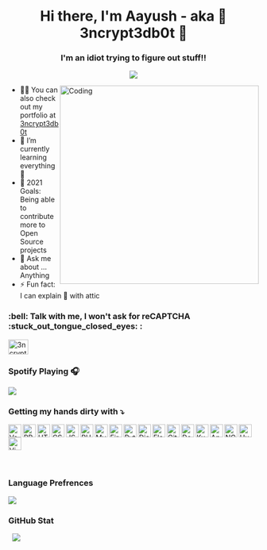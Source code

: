 <h1 align="center">Hi there, I'm Aayush - aka  🤖 3ncrypt3db0t 👋 </h1>
<h3 align="center">I'm an idiot trying to figure out stuff!!</h3>

<p align="center"> 
  <img src="https://komarev.com/ghpvc/?username=3ncrypt3db0t&label=Profile%20views&color=129e00&style=plastic"> 
</p>
<img align="right" alt="Coding" width="400" src="https://cdn.dribbble.com/users/2646423/screenshots/5507196/computer.gif">

- 👨‍💻 You can also check out my portfolio at [3ncrypt3db0t](https://3ncrypt3db0t.github.io/)
- 🌱 I’m currently learning everything 🤣
- 🥅 2021 Goals: Being able to contribute more to Open Source projects
- 💬 Ask me about ... Anything
- ⚡ Fun fact: I can explain 🎨 with attic 

<h3 align="left">:bell: Talk with me, I won't ask for reCAPTCHA  :stuck_out_tongue_closed_eyes: :</h3>
<p align="left">
<a href="https://t.me/ID10TIRL" target="blank"><img align="center" src="https://cutt.ly/oxXpN8a" alt="3ncrypt3db0t" height="30" width="40" /></a>
</p>

### Spotify Playing 🎧
<p align="left">
  <img src="https://now-playing-codestackr.vercel.app/api/spotify-playing">
</p>

###  Getting my hands dirty with ⤵️ 

<img align="left" alt="VsCode" width="26px" src="https://kutt.it/QeLoxz" target="_blank" />
<img align="left" alt="RPM" width="26px" src="https://cutt.ly/gxNrtQL" target="_blank" />
<img align="left" alt="HTML" width="26px" src="https://cutt.ly/gxZK0xn" target="_blank" />
<img align="left" alt="CSS" width="26px" src="https://cutt.ly/gxZK4uO" target="_blank" />
<img align="left" alt="JS" width="26px" src="https://cutt.ly/ZxXyOXD" target="_blank" />
<img align="left" alt="PHP" width="26px" src="https://cutt.ly/9xXYLIB" target="_blank" />
<img align="left" alt="MySQL" width="26px" src="https://cutt.ly/yxZLSlx" target="_blank" />
<img align="left" alt="Firebase" width="26px" src="https://cutt.ly/qxXwfa7" target="_blank" />
<img align="left" alt="Python" width="26px" src="https://cutt.ly/nxZLKFZ" target="_blank" />
<img align="left" alt="Django" width="26px" src="https://cutt.ly/WxXqBWa" target="_blank" />
<img align="left" alt="Flask" width="26px" src="https://cutt.ly/kxXTrqu" target="_blank" />
<img align="left" alt="Git" width="26px" src="https://cutt.ly/WxXyoqA" target="_blank" />
<img align="left" alt="Docker" width="26px" src="https://cutt.ly/9xXwTnU" target="_blank" />
<img align="left" alt="Kubernetes" width="26px" src="https://cutt.ly/oxXwMM8" target="_blank" />
<img align="left" alt="Ansible" width="26px" src="https://cutt.ly/GxNudzX" target="_blank" />
<img align="left" alt="NGNIX" width="26px" src="https://cutt.ly/BxXrv3e" target="_blank" />
<img align="left" alt="Hugo" width="26px" src="https://cutt.ly/9xXyxcl" target="_blank" />
<img align="left" alt="Vim" width="26px" src="https://cutt.ly/BxNtnu9" target="_blank" />

<br/>
<br/>
<br/>
<br/>
<br/>


### Language Prefrences
<p align="left">
  <img src="https://github-readme-stats.vercel.app/api/top-langs?username=3ncrypt3db0t&show_icons=true&locale=en&layout=compact">
</p>

### GitHub Stat
<p align="left">&nbsp;
  <img src="https://github-readme-stats.vercel.app/api?username=3ncrypt3db0t&show_icons=true&locale=en">
</p>


